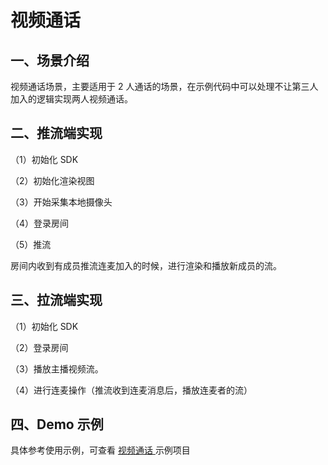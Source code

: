 # 视频通话

## <a name='1'></a>一、场景介绍

视频通话场景，主要适用于 2 人通话的场景，在示例代码中可以处理不让第三人加入的逻辑实现两人视频通话。

## <a name='2'></a>二、推流端实现

（1）初始化 SDK

（2）初始化渲染视图

（3）开始采集本地摄像头

（4）登录房间

（5）推流

房间内收到有成员推流连麦加入的时候，进行渲染和播放新成员的流。

## <a name='3'></a>三、拉流端实现

（1）初始化 SDK

（2）登录房间

（3）播放主播视频流。

（4）进行连麦操作（推流收到连麦消息后，播放连麦者的流）

## <a name='4'></a>四、Demo 示例

具体参考使用示例，可查看 [视频通话 ](/?p=/zh/android/rtc/download_sdk.md&k=LKdNguJq)示例项目

